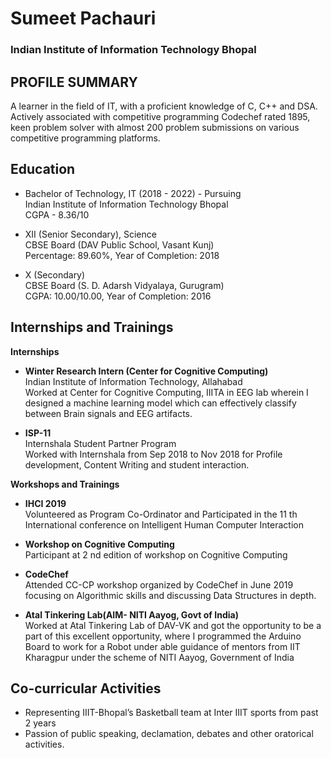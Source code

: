 # Sumeet Pachauri
### Indian Institute of Information Technology Bhopal


## PROFILE SUMMARY	

A learner in the field of IT, with a
proficient knowledge of C, C++ and
DSA. Actively associated with
competitive programming Codechef rated 1895, keen
problem solver with almost 200
problem submissions on various
competitive programming platforms.

## Education

- Bachelor of Technology, IT (2018 - 2022) - Pursuing   
  Indian Institute of Information Technology Bhopal  
  CGPA - 8.36/10

- XII (Senior Secondary), Science	  
  CBSE Board (DAV Public School, Vasant Kunj)  
  Percentage: 89.60%, Year of Completion: 2018

- X (Secondary)  
  CBSE Board (S. D. Adarsh Vidyalaya, Gurugram)  
  CGPA: 10.00/10.00, Year of Completion: 2016

## Internships and Trainings 

**Internships**

- **Winter Research Intern (Center for Cognitive Computing)**  
  Indian Institute of Information Technology, Allahabad  
  Worked at Center for Cognitive Computing, IIITA in EEG lab wherein I designed a machine learning model which can effectively classify between Brain signals and EEG artifacts.  
  
- **ISP-11**  
  Internshala Student Partner Program    
  Worked with Internshala from Sep 2018 to Nov 2018 for Profile
development, Content Writing and student interaction.

**Workshops and Trainings**  

- **IHCI 2019**  
Volunteered as Program Co-Ordinator and Participated in the 11 th
International conference on Intelligent Human Computer Interaction

- **Workshop on Cognitive Computing**     
Participant at 2 nd edition of workshop on Cognitive Computing

- **CodeChef**  
Attended CC-CP workshop organized by CodeChef in June 2019
focusing on Algorithmic skills and discussing Data Structures in depth.

- **Atal Tinkering Lab(AIM- NITI Aayog, Govt of India)**  
Worked at Atal Tinkering Lab of DAV-VK and got the opportunity to be a part of this excellent opportunity, where I programmed the Arduino Board to work for a Robot under able guidance of mentors from IIT Kharagpur under the scheme of NITI Aayog, Government of India

## Co-curricular Activities  

- Representing IIIT-Bhopal’s Basketball team at Inter IIIT sports from past 2
years  
- Passion of public speaking, declamation, debates and other
oratorical activities.
